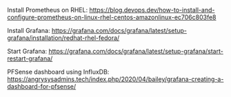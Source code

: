 

Install Prometheus on RHEL: https://blog.devops.dev/how-to-install-and-configure-prometheus-on-linux-rhel-centos-amazonlinux-ec706c803fe8

Install Grafana: https://grafana.com/docs/grafana/latest/setup-grafana/installation/redhat-rhel-fedora/

Start Grafana: https://grafana.com/docs/grafana/latest/setup-grafana/start-restart-grafana/

PFSense dashboard using InfluxDB: https://angrysysadmins.tech/index.php/2020/04/bailey/grafana-creating-a-dashboard-for-pfsense/
